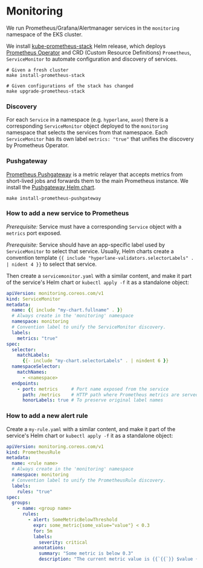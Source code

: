 # Monitoring
We run Prometheus/Grafana/Alertmanager services in the `monitoring` namespace of the EKS cluster.

We install [kube-prometheus-stack](https://github.com/prometheus-community/helm-charts/tree/main/charts/kube-prometheus-stack) Helm release,
which deploys [Prometheus Operator](https://prometheus-operator.dev/docs/operator/design/) and CRD (Custom Resource Definitions) 
`Prometheus`, `ServiceMonitor` to automate configuration and discovery of services.

```shell
# Given a fresh cluster
make install-prometheus-stack

# Given configurations of the stack has changed
make upgrade-prometheus-stack
```

### Discovery
For each `Service` in a namespace (e.g. `hyperlane`, `axon`) there is a corresponding `ServiceMonitor` object deployed to the `monitoring` namespace that selects
the services from that namespace. Each `ServiceMonitor` has its own label `metrics: "true"` that unifies the discovery by Prometheus Operator.

### Pushgateway
[Prometheus Pushgateway](https://prometheus.io/docs/instrumenting/pushing/) is a metric relayer that accepts metrics from short-lived jobs and forwards them to the main Prometheus instance.
We install the [Pushgateway Helm chart](https://github.com/prometheus-community/helm-charts/tree/main/charts/prometheus-pushgateway).

```shell
make install-prometheus-pushgateway
```

### How to add a new service to Prometheus
_Prerequisite:_ Service must have a corresponding `Service` object with a `metrics` port exposed. 

_Prerequisite:_ Service should have an app-specific label used by `ServiceMonitor` to select that service. Usually, Helm charts create
a convention template `{{ include "hyperlane-validators.selectorLabels" . | nident 4 }}` to select that service.

Then create a `servicemonitor.yaml` with a similar content, and make it part of the service's Helm chart or `kubectl apply -f` it as a standalone object:
```yaml
apiVersion: monitoring.coreos.com/v1
kind: ServiceMonitor
metadata:
  name: {{ include "my-chart.fullname" . }} 
  # Always create in the 'monitoring' namespace
  namespace: monitoring
  # Convention label to unify the ServiceMonitor discovery.
  labels:
    metrics: "true"
spec:
  selector:
    matchLabels:
      {{- include "my-chart.selectorLabels" . | nindent 6 }}
  namespaceSelector:
    matchNames:
      - <namespace>
  endpoints:
    - port: metrics     # Port name exposed from the service
      path: /metrics    # HTTP path where Prometheus metrics are served
      honorLabels: true # To preserve original label names
```

### How to add a new alert rule
Create a `my-rule.yaml` with a similar content, and make it part of the service's Helm chart or `kubectl apply -f` it as a standalone object:
```yaml
apiVersion: monitoring.coreos.com/v1
kind: PrometheusRule
metadata:
  name: <rule name>
  # Always create in the 'monitoring' namespace
  namespace: monitoring
  # Convention label to unify the PrometheusRule discovery.
  labels:
    rules: "true"
spec:
  groups:
    - name: <group name>
      rules:
        - alert: SomeMetricBelowThreshold
          expr: some_metric{some_value="value"} < 0.3
          for: 5m
          labels:
            severity: critical
          annotations:
            summary: "Some metric is below 0.3"
            description: "The current metric value is {{`{{`}} $value {{`}}`}}."
```